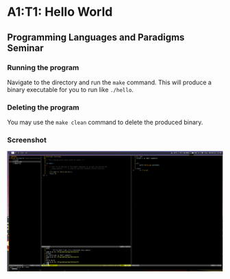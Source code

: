 # A1:T1: Hello World

## Programming Languages and Paradigms Seminar

### Running the program

Navigate to the directory and run the `make` command. This will produce a
binary executable for you to run like `./hello`.  

### Deleting the program  

You may use the `make clean` command to delete the produced binary.  

### Screenshot  

![helloworld](../img/screenshot_hellocpp.png)

